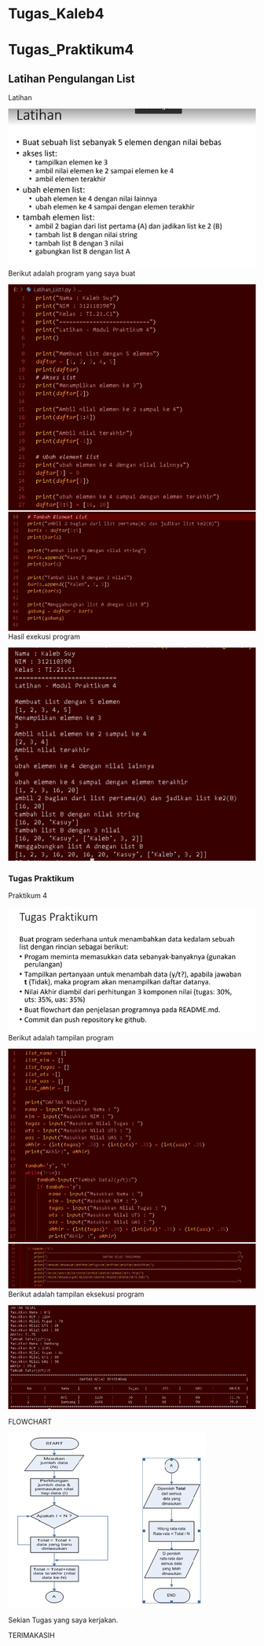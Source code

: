 # Tugas_Kaleb4
# Tugas_Praktikum4
## Latihan Pengulangan List
Latihan <p>
![gambar1](Gambar_Praktikum/pap1.png)
Berikut adalah program yang saya buat <p>
![gambar](Gambar_Praktikum/pap2.png)
![gambar](Gambar_Praktikum/pap3.png)
Hasil exekusi program <p>
![gambar](Gambar_Praktikum/pap4.png)

### Tugas Praktikum
Praktikum 4 <p>
![gambar](Gambar_Praktikum/pap5.png)
Berikut adalah tampilan program <p>
![gambar](Gambar_Praktikum/pap6.png)
![gambar](Gambar_Praktikum/pap6a.png)
Berikut adalah tampilan eksekusi program <p>
![gambar](Gambar_Praktikum/pap7.png)

FLOWCHART <p>
![gambar](Gambar_Praktikum/pap8.png)

Sekian Tugas yang saya kerjakan. <p>
TERIMAKASIH